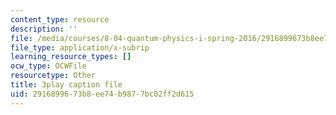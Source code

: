 ```yaml
---
content_type: resource
description: ''
file: /media/courses/8-04-quantum-physics-i-spring-2016/2916899673b8ee74b9877bc02ff2d615_vWGP5dogNm8.srt
file_type: application/x-subrip
learning_resource_types: []
ocw_type: OCWFile
resourcetype: Other
title: 3play caption file
uid: 29168996-73b8-ee74-b987-7bc02ff2d615
---
```

